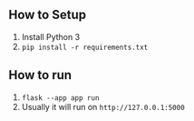 ## How to Setup
1. Install Python 3
2. `pip install -r requirements.txt`


## How to run
1. `flask --app app run`  
2. Usually it will run on `http://127.0.0.1:5000` 